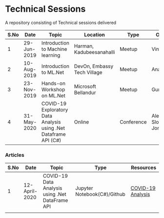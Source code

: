# Technical Sessions
A repository consisting of Technical sessions delivered

| S.No | Date        | Topic                                                        | Location                    | Type       | Organizer                     | Resources                                                    |
| ---- | ----------- | ------------------------------------------------------------ | --------------------------- | ---------- | ----------------------------- | ------------------------------------------------------------ |
| 1    | 29-Jun-2019 | Introduction to Machine learning                             | Harman, Kadubeesanahalli    | Meetup     | Vinay/Ganesh                  | [Link](https://github.com/praveenraghuvanshi1512/AIML/tree/master/Meetup_AI_ML_29_June_2019) |
| 2    | 10-Aug-2019 | Introduction to ML.Net                                       | DevOn, Embassy Tech Village | Meetup     | Anand Gothe                   | [Link](https://github.com/praveenraghuvanshi1512/AIML/tree/master/Meetup_DotNet_10_Aug_2019) |
| 3    | 23-Nov-2019 | Hands-on Workshop on ML.Net                                  | Microsoft Bellandur         | Meetup     | Gurucharan                    | [Hands-on ML.Net](23112019-Hand-on-ML.Net-Microsoft)         |
| 4    | 31-May-2020 | COVID-19 Exploratory Data Analysis using .Net Dataframe API (C#) | Online                      | Conference | Alexander Slotte and Jon Wood | [COVID-19 EDA](31052020-virtualmlnet)                        |

### Articles

| S.No | Date          | Topic                                           | Type                        | Resources                                                    |
| ---- | ------------- | ----------------------------------------------- | --------------------------- | ------------------------------------------------------------ |
| 1    | 12-April-2020 | COVID-19 Data Analysis using .Net DataFrame API | Jupyter Notebook(C#)/Github | [COVID-19 Analysis](https://github.com/praveenraghuvanshi1512/covid-19) |
|      |               |                                                 |                             |                                                              |

